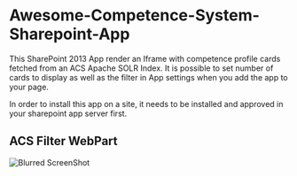 Awesome-Competence-System-Sharepoint-App
========================================

This SharePoint 2013 App render an Iframe with competence profile cards fetched from an ACS Apache SOLR Index. 
It is possible to set number of cards to display as well as the filter in App settings when you add the app to your page.

In order to install this app on a site, it needs to be installed and approved in your sharepoint app server first.

ACS Filter WebPart
------------------
![Blurred ScreenShot](https://raw.github.com/altran/Awesome-Competence-System-Sharepoint-App/master/acs_filter_webpart_blurred.jpg)
